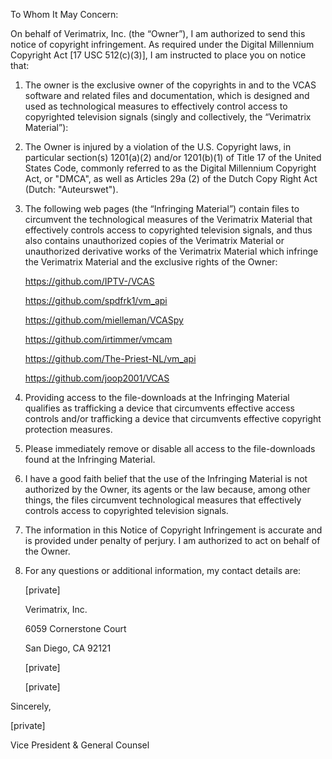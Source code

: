 To Whom It May Concern:

On behalf of Verimatrix, Inc. (the “Owner”), I am authorized to send this notice of copyright infringement.  As required under the Digital Millennium Copyright Act [17 USC 512(c)(3)], I am instructed to place you on notice that:

1.	The owner is the exclusive owner of the copyrights in and to the VCAS software and related files and documentation, which is designed and used as technological measures to effectively control access to copyrighted television signals (singly and collectively, the “Verimatrix Material”):

2.	The Owner is injured by a violation of the U.S. Copyright laws, in particular section(s) 1201(a)(2) and/or 1201(b)(1) of Title 17 of the United States Code, commonly referred to as the Digital Millennium Copyright Act, or "DMCA", as well as Articles 29a (2) of the Dutch Copy Right Act (Dutch: "Auteurswet"). 

3.	The following web pages (the “Infringing Material”) contain files to circumvent the technological measures of the Verimatrix Material that effectively controls access to copyrighted television signals, and thus also contains unauthorized copies of the Verimatrix Material or unauthorized derivative works of the Verimatrix Material which infringe the Verimatrix Material and the exclusive rights of the Owner:

    https://github.com/IPTV-/VCAS

    https://github.com/spdfrk1/vm_api

    https://github.com/mielleman/VCASpy 

    https://github.com/irtimmer/vmcam

    https://github.com/The-Priest-NL/vm_api

    https://github.com/joop2001/VCAS

4.	Providing access to the file-downloads at the Infringing Material qualifies as trafficking a device that circumvents effective access controls and/or trafficking a device that circumvents effective copyright protection measures.

5.	Please immediately remove or disable all access to the file-downloads found at the Infringing Material.  

6.	I have a good faith belief that the use of the Infringing Material is not authorized by the Owner, its agents or the law because, among other things, the files circumvent technological measures that effectively controls access to copyrighted television signals.  

7.	The information in this Notice of Copyright Infringement is accurate and is provided under penalty of perjury.  I am authorized to act on behalf of the Owner.

8.	For any questions or additional information, my contact details are:
	
	[private]
	
	Verimatrix, Inc.
	
	6059 Cornerstone Court
	
	San Diego, CA 92121
	
	[private]
	
	[private]
	

Sincerely,
 
[private]

Vice President & General Counsel





